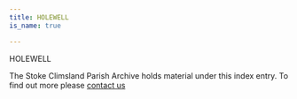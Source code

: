 ```yaml
---
title: HOLEWELL
is_name: true

---
```


HOLEWELL


The Stoke Climsland Parish Archive holds material under this index entry. To find out more please [contact us](/contact/)
